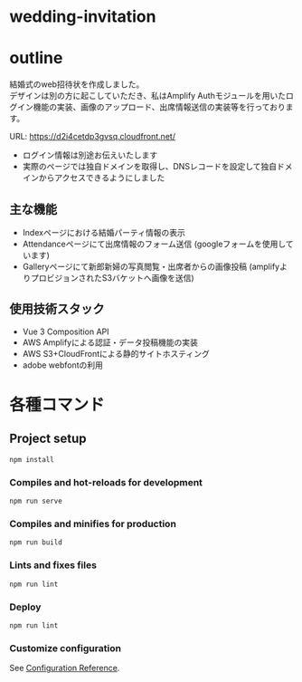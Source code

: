 # wedding-invitation

# outline
結婚式のweb招待状を作成しました。<br>
デザインは別の方に起こしていただき、私はAmplify Authモジュールを用いたログイン機能の実装、画像のアップロード、出席情報送信の実装等を行っております。

URL: https://d2i4cetdp3gvsq.cloudfront.net/ <br>
- ログイン情報は別途お伝えいたします
- 実際のページでは独自ドメインを取得し、DNSレコードを設定して独自ドメインからアクセスできるようにしました

## 主な機能

- Indexページにおける結婚パーティ情報の表示
- Attendanceページにて出席情報のフォーム送信 (googleフォームを使用しています)
- Galleryページにて新郎新婦の写真閲覧・出席者からの画像投稿 (amplifyよりプロビジョンされたS3バケットへ画像を送信)

## 使用技術スタック

- Vue 3 Composition API
- AWS Amplifyによる認証・データ投稿機能の実装
- AWS S3+CloudFrontによる静的サイトホスティング
- adobe webfontの利用

# 各種コマンド
## Project setup
```
npm install
```

### Compiles and hot-reloads for development
```
npm run serve
```

### Compiles and minifies for production
```
npm run build
```

### Lints and fixes files
```
npm run lint
```

### Deploy
```
npm run lint
```

### Customize configuration
See [Configuration Reference](https://cli.vuejs.org/config/).
